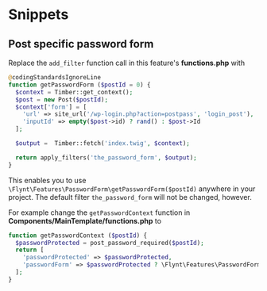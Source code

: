 # Snippets

## Post specific password form

Replace the `add_filter` function call in this feature's **functions.php** with

```php
@codingStandardsIgnoreLine
function getPasswordForm ($postId = 0) {
  $context = Timber::get_context();
  $post = new Post($postId);
  $context['form'] = [
    'url' => site_url('/wp-login.php?action=postpass', 'login_post'),
    'inputId' => empty($post->id) ? rand() : $post->Id
  ];

  $output =  Timber::fetch('index.twig', $context);

  return apply_filters('the_password_form', $output);
}
```

This enables you to use `\Flynt\Features\PasswordForm\getPasswordForm($postId)` anywhere in your project. The default filter `the_password_form` will not be changed, however.

For example change the `getPasswordContext` function in **Components/MainTemplate/functions.php** to

```php
function getPasswordContext ($postId) {
  $passwordProtected = post_password_required($postId);
  return [
    'passwordProtected' => $passwordProtected,
    'passwordForm' => $passwordProtected ? \Flynt\Features\PasswordForm\getPasswordForm() : ''
  ];
}
```
